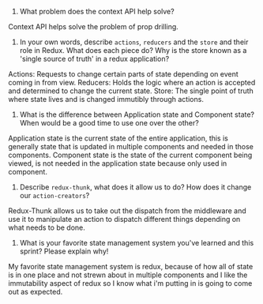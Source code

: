 1. What problem does the context API help solve?

Context API helps solve the problem of prop drilling.

1. In your own words, describe `actions`, `reducers` and the `store` and their role in Redux. What does each piece do? Why is the store known as a 'single source of truth' in a redux application?

Actions: Requests to change certain parts of state depending on event coming in from view.
Reducers: Holds the logic where an action is accepted and determined to change the current state.
Store: The single point of truth where state lives and is changed immutibly through actions.

1. What is the difference between Application state and Component state? When would be a good time to use one over the other?

Application state is the current state of the entire application, this is generally state that is updated in multiple components and needed in those components.
Component state is the state of the current component being viewed, is not needed in the application state because only used in component.

1. Describe `redux-thunk`, what does it allow us to do? How does it change our `action-creators`?

Redux-Thunk allows us to take out the dispatch from the middleware and use it to manipulate an action to dispatch different things depending on what needs to
be done.

1. What is your favorite state management system you've learned and this sprint? Please explain why!

My favorite state management system is redux, because of how all of state is
in one place and not strewn about in multiple components and I like the
immutability aspect of redux so I know what i'm putting in is going to
come out as expected.